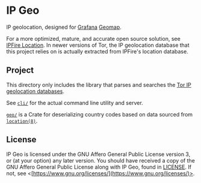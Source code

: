 # IP Geo

IP geolocation, designed for [Grafana](https://grafana.com/oss/grafana/) [Geomap](https://grafana.com/docs/grafana/latest/panels-visualizations/visualizations/geomap/).

For a more optimized, mature, and accurate open source solution, see [IPFire Location](https://www.ipfire.org/location).
In newer versions of Tor, the IP geolocation database that this project relies on is actually extracted from IPFire's location database.

## Project

This directory only includes the library that parses and searches the [Tor IP geolocation databases](https://packages.ubuntu.com/noble/tor-geoipdb).

See [`cli/`](./cli/) for the actual command line utility and server.

[`geo/`](./geo/) is a Crate for deserializing country codes
based on data sourced from [`location(8)`](https://www.ipfire.org/location/how-to-use/cli).

## License

IP Geo is licensed under the GNU Affero General Public License version 3, or (at your option) any later version.
You should have received a copy of the GNU Affero General Public License along with IP Geo, found in [LICENSE](./LICENSE).
If not, see \<[https://www.gnu.org/licenses/](https://www.gnu.org/licenses/)>.
